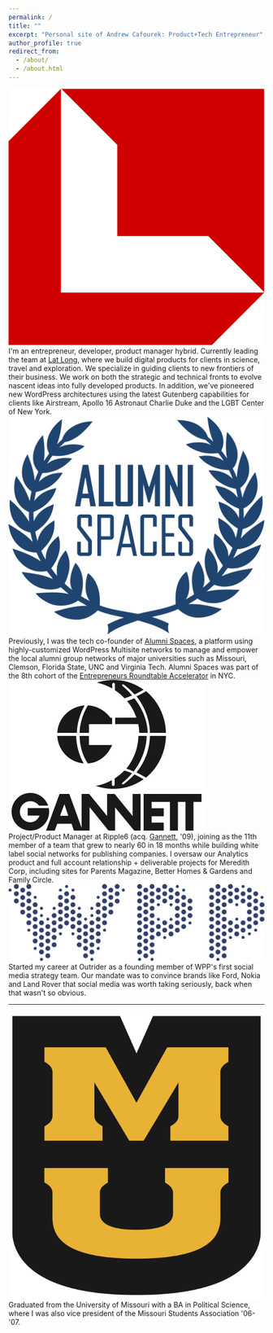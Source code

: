 ```yaml
---
permalink: /
title: ""
excerpt: "Personal site of Andrew Cafourek: Product+Tech Entrepreneur"
author_profile: true
redirect_from: 
  - /about/
  - /about.html
---
```


<div class="about-icon about-content">
    <img class="latlong-logo" src="/images/latlong.svg" alt="Logo of Lat Long, digital product development agency for science, travel and exploration" />
</div>
<div class="about-content about-text">
    I'm an entrepreneur, developer, product manager hybrid. Currently leading the team at <a href="https://latlo.ng/" title="Lat Long: digital product development agency for science, travel and exploration">Lat Long</a>, where we build digital products for clients in science, travel and exploration. We specialize in guiding clients to new frontiers of their business. We work on both the strategic and technical fronts to evolve nascent ideas into fully developed products. In addition, we've pioneered new WordPress architectures using the latest Gutenberg capabilities for clients like Airstream, Apollo 16 Astronaut Charlie Duke and the LGBT Center of New York.
</div>

<div class="about-icon about-content">
    <img class="alumnispaces-logo" src="/images/Alumni_Spaces.svg" alt="Logo of Alumni Spaces" />
</div>
<div class="about-content about-text">
    Previously, I was the tech co-founder of <a href="http://alumnispaces.com/" title="Alumni Spaces: platform for managing local alumni groups">Alumni Spaces</a>, a platform using highly-customized WordPress Multisite networks to manage and empower the local alumni group networks of major universities such as Missouri, Clemson, Florida State, UNC and Virginia Tech. Alumni Spaces was part of the 8th cohort of the <a href="https://www.eranyc.com/" title="Early stage fund and technology accelerator located in New York City that runs two, four month programs per year. Initial funding is $100,000.">Entrepreneurs Roundtable Accelerator</a> in NYC.
</div>

<div class="about-icon about-content">
    <img class="gannett-logo" src="/images/Gannett.svg" alt="Logo of Gannett Co., Inc" />
</div>
<div class="about-content about-text">
    Project/Product Manager at Ripple6 (acq. <a href="https://www.gannett.com/" title="Gannett Co., Inc">Gannett</a>, '09), joining as the 11th member of a team that grew to nearly 60 in 18 months while building white label social networks for publishing companies. I oversaw our Analytics product and full account relationship + deliverable projects for Meredith Corp, including sites for Parents Magazine, Better Homes & Gardens and Family Circle.
</div>

<div class="about-icon about-content">
    <img class="wpp-logo" src="/images/wpp.svg" alt="Logo of WPP, global creative and advertising agency" />
</div>
<div class="about-content about-text">
    Started my career at Outrider as a founding member of WPP's first social media strategy team. Our mandate was to convince brands like Ford, Nokia and Land Rover that social media was worth taking seriously, back when that wasn't so obvious.
</div>

-----
<div class="about-icon about-content">
    <img class="mu-logo" src="/images/University_of_Missouri.svg" alt="Stacked MU logo for the University of Missouri" />
</div>
<div class="about-content about-text">
    Graduated from the University of Missouri with a BA in Political Science, where I was also vice president of the Missouri Students Association '06-'07.
</div>
